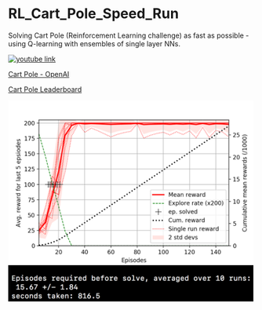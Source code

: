 # RL_Cart_Pole_Speed_Run

Solving Cart Pole (Reinforcement Learning challenge) as fast as possible - using Q-learning with ensembles of single layer NNs.

[![youtube link](https://img.youtube.com/vi/3yRsn5M5Q28/0.jpg)](https://youtu.be/3yRsn5M5Q28)

[Cart Pole - OpenAI](https://gym.openai.com/envs/CartPole-v0/) 

[Cart Pole Leaderboard](https://github.com/openai/gym/wiki/Leaderboard)

<img width="500" alt="graph_results" src="10_runs_plot.png">
<img width="500" alt="print_results" src="10_runs_print.png">

